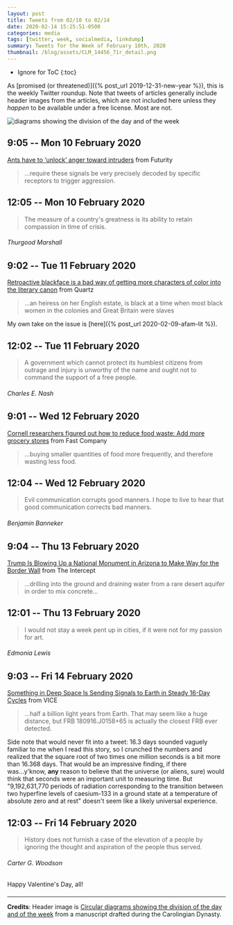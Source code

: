 ```yaml
---
layout: post
title: Tweets from 02/10 to 02/14
date: 2020-02-14 15:25:51-0500
categories: media
tags: [twitter, week, socialmedia, linkdump]
summary: Tweets for the Week of February 10th, 2020
thumbnail: /blog/assets/CLM_14456_71r_detail.png
---
```


* Ignore for ToC
{:toc}

As [promised (or threatened)]({% post_url 2019-12-31-new-year %}), this is the weekly Twitter roundup.  Note that tweets of articles generally include header images from the articles, which are not included here unless they *happen* to be available under a free license.  Most are not.

![diagrams showing the division of the day and of the week](/blog/assets/CLM_14456_71r_detail.png "diagrams showing the division of the day and of the week")

## 9:05 -- Mon 10 February 2020

[<i class="fab fa-twitter-square"></i>](https://jcolag.github.io/twitter/1226869679194595329) [Ants have to ‘unlock’ anger toward intruders](https://www.futurity.org/ants-aggressive-behavior-2271132/) from Futurity

 > ...require these signals be very precisely decoded by specific receptors to trigger aggression.

## 12:05 -- Mon 10 February 2020

[<i class="fab fa-twitter"></i>](https://jcolag.github.io/twitter/1226914977694523393)

 > The measure of a country's greatness is its ability to retain compassion in time of crisis.

###### Thurgood Marshall

## 9:02 -- Tue 11 February 2020

[<i class="fab fa-twitter-square"></i>](https://jcolag.github.io/twitter/1227231312219643905) [Retroactive blackface is a bad way of getting more characters of color into the literary canon](https://qz.com/1797581/why-barnes-nobles-diversity-editions-book-covers-backfired/) from Quartz

 > ...an heiress on her English estate, is black at a time when most black women in the colonies and Great Britain were slaves

My own take on the issue is [here]({% post_url 2020-02-09-afam-lit %}).

## 12:02 -- Tue 11 February 2020

[<i class="fab fa-twitter"></i>](https://jcolag.github.io/twitter/1227276610480615429)

 > A government which cannot protect its humblest citizens from outrage and injury is unworthy of the name and ought not to command the support of a free people.

###### Charles E. Nash

## 9:01 -- Wed 12 February 2020

[<i class="fab fa-twitter-square"></i>](https://jcolag.github.io/twitter/1227593448246562816) [Cornell researchers figured out how to reduce food waste: Add more grocery stores](https://www.fastcompany.com/90460543/cornell-researchers-figured-out-how-to-reduce-food-waste-add-more-grocery-stores) from Fast Company

 > ...buying smaller quantities of food more frequently, and therefore wasting less food.

## 12:04 -- Wed 12 February 2020

[<i class="fab fa-twitter"></i>](https://jcolag.github.io/twitter/1227639502119874561)

 > Evil communication corrupts good manners. I hope to live to hear that good communication corrects bad manners.

###### Benjamin Banneker

## 9:04 -- Thu 13 February 2020

[<i class="fab fa-twitter-square"></i>](https://jcolag.github.io/twitter/1227956590990413824) [Trump Is Blowing Up a National Monument in Arizona to Make Way for the Border Wall](https://theintercept.com/2020/02/06/border-wall-construction-organ-pipe/) from The Intercept

 > ...drilling into the ground and draining water from a rare desert aquifer in order to mix concrete...

## 12:01 -- Thu 13 February 2020

[<i class="fab fa-twitter"></i>](https://jcolag.github.io/twitter/1228001134775803904)

 > I would not stay a week pent up in cities, if it were not for my passion for art.

###### Edmonia Lewis

## 9:03 -- Fri 14 February 2020

[<i class="fab fa-twitter-square"></i>](https://jcolag.github.io/twitter/1228318727764160512) [Something in Deep Space Is Sending Signals to Earth in Steady 16-Day Cycles](https://www.vice.com/en_us/article/wxexwz/something-in-deep-space-is-sending-signals-to-earth-in-steady-16-day-cycles) from VICE

 > ...half a billion light years from Earth. That may seem like a huge distance, but FRB 180916.J0158+65 is actually the closest FRB ever detected.

Side note that would never fit into a tweet:  16.3 days sounded vaguely familiar to me when I read this story, so I crunched the numbers and realized that the square root of two times one million seconds is a bit more than 16.368 days.  That would be an impressive finding, if there was...y'know, **any** reason to believe that the universe (or aliens, sure) would think that seconds were an important unit to measuring time.  But "9,192,631,770 periods of radiation corresponding to the transition between two hyperfine levels of caesium-133 in a ground state at a temperature of absolute zero and at rest" [<sup class="fab fa-wikipedia-w"></sup>](https://en.wiktionary.org/wiki/second) doesn't seem like a likely universal experience.

## 12:03 -- Fri 14 February 2020

[<i class="fab fa-twitter"></i>](https://jcolag.github.io/twitter/1228364025794375682)

 > History does not furnish a case of the elevation of a people by ignoring the thought and aspiration of the people thus served.

###### Carter G. Woodson

Happy Valentine's Day, all!

#### <i class="fas fa-hand-holding-heart"></i>

* * *

**Credits**:  Header image is [Circular diagrams showing the division of the day and of the week](https://en.wikipedia.org/wiki/Week#/media/File:CLM_14456_71r_detail.jpg) from a manuscript drafted during the Carolingian Dynasty.
